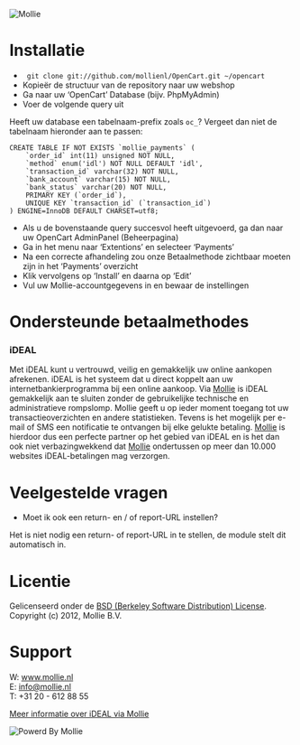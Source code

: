 ![Mollie](http://www.mollie.nl/files/Mollie-Logo-Style-Small.png)

# Installatie #
+ ``` git clone git://github.com/mollienl/OpenCart.git ~/opencart```
+ Kopieër de structuur van de repository naar uw webshop
+ Ga naar uw ‘OpenCart’ Database (bijv. PhpMyAdmin)
+ Voer de volgende query uit

Heeft uw database een tabelnaam-prefix zoals ```oc_```? Vergeet dan niet de tabelnaam hieronder aan te passen:

	CREATE TABLE IF NOT EXISTS `mollie_payments` (
		`order_id` int(11) unsigned NOT NULL,
		`method` enum('idl') NOT NULL DEFAULT 'idl',
		`transaction_id` varchar(32) NOT NULL,
		`bank_account` varchar(15) NOT NULL,
		`bank_status` varchar(20) NOT NULL,
		PRIMARY KEY (`order_id`),
		UNIQUE KEY `transaction_id` (`transaction_id`)
	) ENGINE=InnoDB DEFAULT CHARSET=utf8;

+ Als u de bovenstaande query succesvol heeft uitgevoerd, ga dan naar uw OpenCart AdminPanel (Beheerpagina)
+ Ga in het menu naar ‘Extentions’ en selecteer ‘Payments’
+ Na een correcte afhandeling zou onze Betaalmethode zichtbaar moeten zijn in het ‘Payments’ overzicht
+ Klik vervolgens op ‘Install’ en daarna op ‘Edit’
+ Vul uw Mollie-accountgegevens in en bewaar de instellingen

# Ondersteunde betaalmethodes #
### iDEAL ###
Met iDEAL kunt u vertrouwd, veilig en gemakkelijk uw online aankopen afrekenen. iDEAL is het systeem dat u direct koppelt aan uw internetbankierprogramma bij een online aankoop.
Via [Mollie](http://www.mollie.nl/) is iDEAL gemakkelijk aan te sluiten zonder de gebruikelijke technische en administratieve rompslomp. Mollie geeft u op ieder moment toegang tot uw transactieoverzichten en andere statistieken. Tevens is het mogelijk per e-mail of SMS een notificatie te ontvangen bij elke gelukte betaling. [Mollie](http://www.mollie.nl/) is hierdoor dus een perfecte partner op het gebied van iDEAL en is het dan ook niet verbazingwekkend dat [Mollie](http://www.mollie.nl/) ondertussen op meer dan 10.000 websites iDEAL-betalingen mag verzorgen.

# Veelgestelde vragen #
+ Moet ik ook een return- en / of report-URL instellen?

Het is niet nodig een return- of report-URL in te stellen, de module stelt dit automatisch in.

# Licentie #
Gelicenseerd onder de [BSD (Berkeley Software Distribution) License](http://www.opensource.org/licenses/bsd-license.php).  
Copyright (c) 2012, Mollie B.V.

# Support #
W: www.mollie.nl  
E: info@mollie.nl  
T: +31 20 - 612 88 55

[Meer informatie over iDEAL via Mollie](https://www.mollie.nl/betaaldiensten/ideal/)

![Powerd By Mollie](http://www.mollie.nl/images/badge-betaling-medium.png)